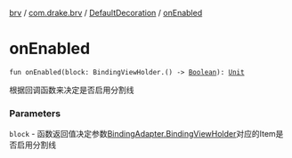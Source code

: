 [brv](../../index.md) / [com.drake.brv](../index.md) / [DefaultDecoration](index.md) / [onEnabled](./on-enabled.md)

# onEnabled

`fun onEnabled(block: BindingViewHolder.() -> `[`Boolean`](https://kotlinlang.org/api/latest/jvm/stdlib/kotlin/-boolean/index.html)`): `[`Unit`](https://kotlinlang.org/api/latest/jvm/stdlib/kotlin/-unit/index.html)

根据回调函数来决定是否启用分割线

### Parameters

`block` - 函数返回值决定参数[BindingAdapter.BindingViewHolder](../-binding-adapter/-binding-view-holder/index.md)对应的Item是否启用分割线